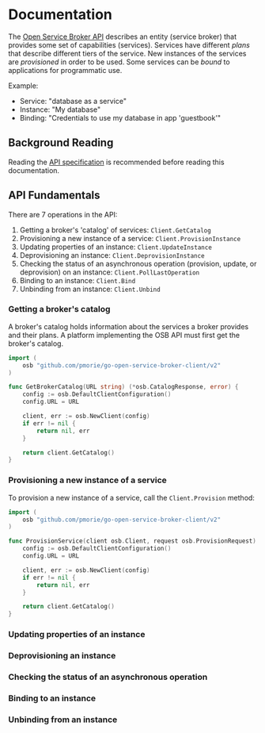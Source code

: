 # Documentation

The [Open Service Broker API](https://github.com/openservicebrokerapi/servicebroker)
 describes an entity (service broker) that provides some set of capabilities
(services).  Services have different *plans* that describe different tiers of
the service.  New instances of the services are *provisioned* in order to be
used.  Some services can be *bound* to applications for programmatic use.

Example:

- Service: "database as a service"
- Instance: "My database"
- Binding: "Credentials to use my database in app 'guestbook'"

## Background Reading

Reading the
[API specification](https://github.com/openservicebrokerapi/servicebroker/blob/master/spec.md) is 
recommended before reading this documentation.

## API Fundamentals

There are 7 operations in the API:

1.  Getting a broker's 'catalog' of services: `Client.GetCatalog`
2.  Provisioning a new instance of a service: `Client.ProvisionInstance`
3.  Updating properties of an instance: `Client.UpdateInstance`
4.  Deprovisioning an instance: `Client.DeprovisionInstance`
5.  Checking the status of an asynchronous operation (provision, update, or deprovision) on an instance: `Client.PollLastOperation`
6.  Binding to an instance: `Client.Bind`
7.  Unbinding from an instance: `Client.Unbind`

### Getting a broker's catalog

A broker's catalog holds information about the services a broker provides and
their plans.  A platform implementing the OSB API must first get the broker's
catalog.

```go
import (
	osb "github.com/pmorie/go-open-service-broker-client/v2"
)

func GetBrokerCatalog(URL string) (*osb.CatalogResponse, error) {
	config := osb.DefaultClientConfiguration()
	config.URL = URL

	client, err := osb.NewClient(config)
	if err != nil {
		return nil, err
	}

	return client.GetCatalog()
}
```

### Provisioning a new instance of a service

To provision a new instance of a service, call the `Client.Provision` method:

```go
import (
	osb "github.com/pmorie/go-open-service-broker-client/v2"
)

func ProvisionService(client osb.Client, request osb.ProvisionRequest) (*osb.CatalogResponse, error) {
	config := osb.DefaultClientConfiguration()
	config.URL = URL

	client, err := osb.NewClient(config)
	if err != nil {
		return nil, err
	}

	return client.GetCatalog()
}
```


### Updating properties of an instance

### Deprovisioning an instance

### Checking the status of an asynchronous operation

### Binding to an instance

### Unbinding from an instance